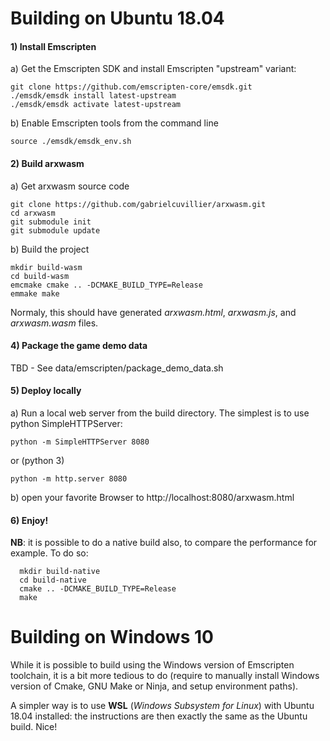 
# Building on Ubuntu 18.04

#### 1) Install Emscripten
a) Get the Emscripten SDK and install Emscripten "upstream" variant:
```
git clone https://github.com/emscripten-core/emsdk.git
./emsdk/emsdk install latest-upstream
./emsdk/emsdk activate latest-upstream
 ``` 
b) Enable Emscripten tools from the command line
```
source ./emsdk/emsdk_env.sh
```

#### 2) Build arxwasm
a) Get arxwasm source code 
```
git clone https://github.com/gabrielcuvillier/arxwasm.git
cd arxwasm
git submodule init
git submodule update
```
b) Build the project
```
mkdir build-wasm
cd build-wasm
emcmake cmake .. -DCMAKE_BUILD_TYPE=Release
emmake make
```
Normaly, this should have generated *arxwasm.html*, *arxwasm.js*, and *arxwasm.wasm* files.

#### 4) Package the game demo data
TBD - See data/emscripten/package_demo_data.sh

#### 5) Deploy locally
a) Run a local web server from the build directory. The simplest is to use python SimpleHTTPServer:
```
python -m SimpleHTTPServer 8080
```
or (python 3)
```
python -m http.server 8080
```
b) open your favorite Browser to http://localhost:8080/arxwasm.html

#### 6) Enjoy!

**NB**: it is possible to do a native build also, to compare the performance for example. 
To do so:
```
  mkdir build-native
  cd build-native
  cmake .. -DCMAKE_BUILD_TYPE=Release
  make
```

# Building on Windows 10

While it is possible to build using the Windows version of Emscripten toolchain, it is a bit more tedious to do (require to manually install Windows version of Cmake, GNU Make or Ninja, and setup environment paths).

A simpler way is to use **WSL** (*Windows Subsystem for Linux*) with Ubuntu 18.04 installed: the instructions are then exactly the same as the Ubuntu build. Nice!

